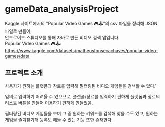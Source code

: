 # gameData_analysisProject
Kaggle 사이트에서의 "Popular Video Games 🎮🕹️"의 csv 파일을 정리해 JSON 파일로 만들어, </br>
안드로이드 스튜디오를 통해 자바로 만든 비디오 검색 앱입니다. <br/>
Popular Video Games 🎮🕹️: https://www.kaggle.com/datasets/matheusfonsecachaves/popular-video-games/data

##  프로젝트 소개
사용자가 원하는 플랫폼과 장르를 입력해 필터링된 비디오 게임들을 검색할 수 있다.'

임의로 입력하기 어려울 수 있으므로, 플랫폼/장르를 입력하기 편하게 플랫폼과 장르의 리스트 버튼을 만들어 이용하기 편하게 만들었음.

필터링된 비디오 게임들을 보며 그 중 원하는 키워드를 검색해 찾을 수도 있고, 원하는 게임을 즐겨찾기해 등록도 해둘 수 있는 기능 또한 존재한다.
